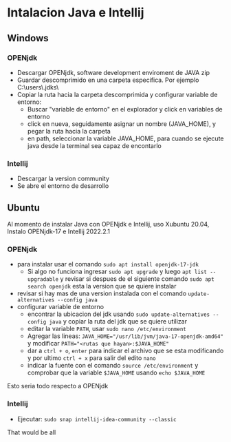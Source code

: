 # Intalacion Java e Intellij

## Windows
### OPENjdk
- Descargar OPENjdk, software development enviroment de JAVA zip
- Guardar descomprimido en una carpeta especifica. Por ejemplo C:\users\\.jdks\
- Copiar la ruta hacia la carpeta descomprimida y configurar variable de entorno:
    - Buscar "variable de entorno" en el explorador y click en variables de entorno
    - click en nueva, seguidamente asignar un nombre (JAVA_HOME), y pegar la ruta hacia la carpeta
    - en path, seleccionar la variable JAVA_HOME, para cuando se ejecute java desde la terminal sea capaz de encontarlo
### Intellij
- Descargar la version community
- Se abre el entorno de desarrollo

## Ubuntu
Al momento de instalar Java con OPENjdk e Intellij, uso Xubuntu 20.04, Instalo OPENjdk-17 e Intellij 2022.2.1

### OPENjdk
- para instalar usar el comando `sudo apt install openjdk-17-jdk`
    - Si algo no funciona ingresar `sudo apt upgrade` y luego `apt list --upgradable` y revisar si despues de el siguiente comando `sudo apt search openjdk` esta la version que se quiere instalar
- revisar si hay mas de una version instalada con el comando `update-alternatives --config java`
- configurar variable de entorno
    - encontrar la ubicacion del jdk usando `sudo update-alternatives --config java` y copiar la ruta del jdk que se quiere utilizar
    - editar la variable `PATH`, usar `sudo nano /etc/environment`
    - Agregar las lineas: `JAVA_HOME="/usr/lib/jvm/java-17-openjdk-amd64"` y modificar `PATH="<rutas que hayan>:$JAVA_HOME"`
    - dar a `ctrl + o`, `enter` para indicar el archivo que se esta modificando y por ultimo `ctrl + x` para salir del edito `nano`
    - indicar la fuente con el comando `source /etc/environment` y comprobar que la variable `$JAVA_HOME` usando `echo $JAVA_HOME`

Esto seria todo respecto a OPENjdk

### Intellij 
- Ejecutar: `sudo snap intellij-idea-community --classic`

That would be all